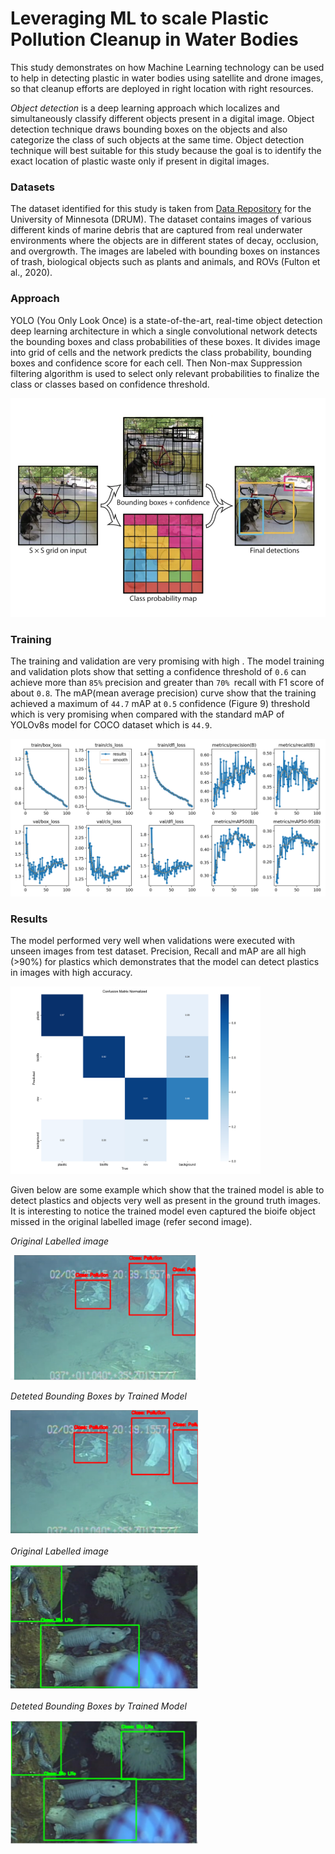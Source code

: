 # Leveraging ML to scale Plastic Pollution Cleanup in Water Bodies

This study demonstrates on how Machine Learning technology can be used to help in detecting plastic in water bodies using satellite and drone images, so that cleanup efforts are deployed in right location with right resources.

*Object detection* is a deep learning approach which localizes and simultaneously classify different objects present in a digital image. Object detection technique draws bounding boxes on the objects and also categorize the class of such objects at the same time. Object detection technique will best suitable for this study because the goal is to identify the exact location of plastic waste only if present in digital images.

### Datasets

The dataset identified for this study is taken from [Data Repository][1] for the University of Minnesota (DRUM).  The dataset contains images of various different kinds of marine debris that are captured from real underwater environments where the objects are in different states of decay, occlusion, and overgrowth. The images are labeled with bounding boxes on instances of trash, biological objects such as plants and animals, and ROVs (Fulton et al., 2020).

[1]:https://conservancy.umn.edu/handle/11299/214366


### Approach
YOLO (You Only Look Once) is a state-of-the-art, real-time object detection deep learning architecture in which a single convolutional network detects the bounding boxes and class probabilities of these boxes. It divides image into grid of cells and the network predicts the class probability, bounding boxes and confidence score for each cell. Then Non-max Suppression filtering algorithm is used to select only relevant probabilities to finalize the class or classes based on confidence threshold. 

![YOLO Object detection](./img/object_detectio.png)

### Training

The training and validation are very promising with high . The model training and validation plots show that setting a confidence threshold of `0.6` can achieve more than `85%` precision and greater than `70% `recall with F1 score of about `0.8`. The mAP(mean average precision) curve show that the training achieved a maximum of `44.7` mAP at `0.5` confidence (Figure 9) threshold which is very promising when compared with the standard mAP of YOLOv8s model for COCO dataset which is `44.9`. 

![YOLO Object detection](./img/results.png)

### Results

The model performed very well when validations were executed with unseen images from test dataset. Precision, Recall and mAP are all high (>90%) for plastics which demonstrates that the model can detect plastics in images with high accuracy. 

<img src="./img/confusion_matrix_normalized.png" width="400" height="300"/>


Given below are some example which show that the trained model is able to detect plastics and objects very well as present in the ground truth images. It is interesting to notice the trained model even captured the bioife object missed in the original labelled image (refer second image).

_Original Labelled image_

<img src="./img/Original_label_image1.png" width="300" height="200"/>


_Deteted Bounding Boxes by Trained Model_

<img src="./img/Detected_image1.png" width="300" height="200"/>



_Original Labelled image_

<img src="./img/Original_label_image2.png" width="300" height="200"/>


_Deteted Bounding Boxes by Trained Model_

<img src="./img/Detected_image2.png" width="300" height="200"/>

